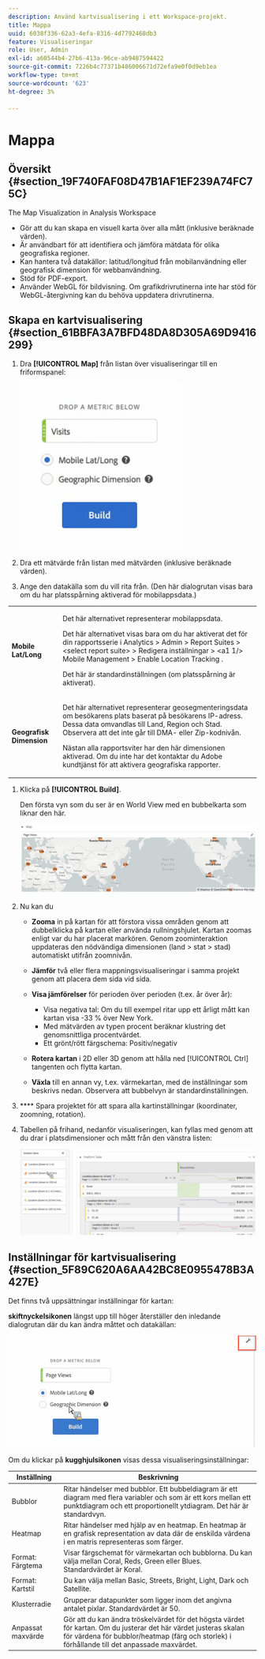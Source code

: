 ```yaml
---
description: Använd kartvisualisering i ett Workspace-projekt.
title: Mappa
uuid: 6038f336-62a3-4efa-8316-4d7792468db3
feature: Visualiseringar
role: User, Admin
exl-id: a60544b4-27b6-413a-96ce-ab9487594422
source-git-commit: 7226b4c77371b486006671d72efa9e0f0d9eb1ea
workflow-type: tm+mt
source-wordcount: '623'
ht-degree: 3%

---
```


# Mappa

## Översikt {#section_19F740FAF08D47B1AF1EF239A74FC75C}

The Map Visualization in Analysis Workspace

* Gör att du kan skapa en visuell karta över alla mått (inklusive beräknade värden).
* Är användbart för att identifiera och jämföra mätdata för olika geografiska regioner.
* Kan hantera två datakällor: latitud/longitud från mobilanvändning eller geografisk dimension för webbanvändning.
* Stöd för PDF-export.
* Använder WebGL för bildvisning. Om grafikdrivrutinerna inte har stöd för WebGL-återgivning kan du behöva uppdatera drivrutinerna.

## Skapa en kartvisualisering {#section_61BBFA3A7BFD48DA8D305A69D9416299}

1. Dra **[!UICONTROL Map]** från listan över visualiseringar till en friformspanel:

   ![](assets/map-viz1.png)

1. Dra ett mätvärde från listan med mätvärden (inklusive beräknade värden).
1. Ange den datakälla som du vill rita från. (Den här dialogrutan visas bara om du har platsspårning aktiverad för mobilappsdata.)

<table id="table_CD54B433464B4282A7524FB187016C47"> 
 <tbody> 
  <tr> 
   <td colname="col1"> <p><b>Mobile Lat/Long</b> </p> </td> 
   <td colname="col2"> <p>Det här alternativet representerar mobilappsdata. </p> <p>Det här alternativet visas bara om du har aktiverat det för din rapportsserie i <span class="ignoretag"> <span class="uicontrol"> Analytics </span> &gt; <span class="uicontrol"> Admin </span> &gt; <span class="uicontrol"> Report Suites </span> &gt; <span class="uicontrol"> &lt;select report suite&gt; </span> &gt; <span class="uicontrol"> Redigera inställningar </span> &gt; &lt;a1 1/&gt; Mobile Management </span> &gt; <span class="uicontrol"> Enable Location Tracking </span> </span>.<span class="uicontrol"> </span></p> <p>Det här är standardinställningen (om platsspårning är aktiverat). </p> </td> 
  </tr> 
  <tr> 
   <td colname="col1"> <p><b>Geografisk Dimension  </b> </p> </td> 
   <td colname="col2"> <p>Det här alternativet representerar geosegmenteringsdata om besökarens plats baserat på besökarens IP-adress. Dessa data omvandlas till Land, Region och Stad. Observera att det inte går till DMA- eller Zip-kodnivån. </p> <p>Nästan alla rapportsviter har den här dimensionen aktiverad. Om du inte har det kontaktar du Adobe kundtjänst för att aktivera geografiska rapporter. </p> </td> 
  </tr> 
 </tbody> 
</table>

1. Klicka på **[!UICONTROL Build]**.

   Den första vyn som du ser är en World View med en bubbelkarta som liknar den här.

   ![](assets/bubble-world-view.png)

1. Nu kan du

   * **Zooma** in på kartan för att förstora vissa områden genom att dubbelklicka på kartan eller använda rullningshjulet. Kartan zoomas enligt var du har placerat markören. Genom zoominteraktion uppdateras den nödvändiga dimensionen (land > stat > stad) automatiskt utifrån zoomnivån.
   * **Jämför** två eller flera mappningsvisualiseringar i samma projekt genom att placera dem sida vid sida.
   * **Visa jämförelser** för perioden över perioden (t.ex. år över år):

      * Visa negativa tal: Om du till exempel ritar upp ett årligt mått kan kartan visa -33 % över New York.
      * Med mätvärden av typen procent beräknar klustring det genomsnittliga procentvärdet.
      * Ett grönt/rött färgschema: Positiv/negativ
   * **Rotera kartan** i 2D eller 3D genom att hålla ned  [!UICONTROL Ctrl] tangenten och flytta kartan.

   * **Växla** till en annan vy, t.ex. värmekartan, med de  [](/help/analyze/analysis-workspace/visualizations/map-visualization.md#section_5F89C620A6AA42BC8E0955478B3A427E) inställningar som beskrivs nedan. Observera att bubbelvyn är standardinställningen.


1. **** Spara projektet för att spara alla kartinställningar (koordinater, zoomning, rotation).
1. Tabellen på frihand, nedanför visualiseringen, kan fyllas med genom att du drar i platsdimensioner och mått från den vänstra listen:

   ![](assets/location-dimensions.png)

## Inställningar för kartvisualisering {#section_5F89C620A6AA42BC8E0955478B3A427E}

Det finns två uppsättningar inställningar för kartan:

**skiftnyckelsikonen** längst upp till höger återställer den inledande dialogrutan där du kan ändra måttet och datakällan:

![](assets/map-wrench.png)

Om du klickar på **kugghjulsikonen** visas dessa visualiseringsinställningar:

| Inställning | Beskrivning |
|--- |--- |
| Bubblor | Ritar händelser med bubblor. Ett bubbeldiagram är ett diagram med flera variabler och som är ett kors mellan ett punktdiagram och ett proportionellt ytdiagram. Det här är standardvyn. |
| Heatmap | Ritar händelser med hjälp av en heatmap. En heatmap är en grafisk representation av data där de enskilda värdena i en matris representeras som färger. |
| Format: Färgtema | Visar färgschemat för värmekartan och bubblorna. Du kan välja mellan Coral, Reds, Green eller Blues. Standardvärdet är Koral. |
| Format: Kartstil | Du kan välja mellan Basic, Streets, Bright, Light, Dark och Satellite. |
| Klusterradie | Grupperar datapunkter som ligger inom det angivna antalet pixlar. Standardvärdet är 50. |
| Anpassat maxvärde | Gör att du kan ändra tröskelvärdet för det högsta värdet för kartan. Om du justerar det här värdet justeras skalan för värdena för bubblor/heatmap (färg och storlek) i förhållande till det anpassade maxvärdet. |
